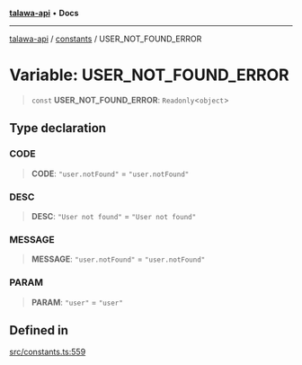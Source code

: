 [**talawa-api**](../../README.md) • **Docs**

***

[talawa-api](../../modules.md) / [constants](../README.md) / USER\_NOT\_FOUND\_ERROR

# Variable: USER\_NOT\_FOUND\_ERROR

> `const` **USER\_NOT\_FOUND\_ERROR**: `Readonly`\<`object`\>

## Type declaration

### CODE

> **CODE**: `"user.notFound"` = `"user.notFound"`

### DESC

> **DESC**: `"User not found"` = `"User not found"`

### MESSAGE

> **MESSAGE**: `"user.notFound"` = `"user.notFound"`

### PARAM

> **PARAM**: `"user"` = `"user"`

## Defined in

[src/constants.ts:559](https://github.com/PalisadoesFoundation/talawa-api/blob/6712e9940a5702665afc506fa9f6e9d7e1dc7991/src/constants.ts#L559)
